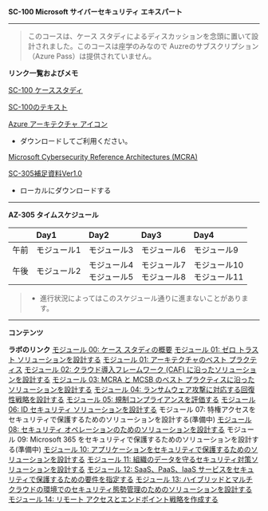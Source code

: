 **SC-100 Microsoft サイバーセキュリティ エキスパート**
***
> このコースは、ケース スタディによるディスカッションを念頭に置いて設計されました。このコースは座学のみなので Auzreのサブスクリプション（Azure Pass）は提供されていません。

**リンク一覧およびメモ**

[SC-100 ケーススタディ](https://github.com/MicrosoftLearning/SC-100-Microsoft-Cybersecurity-Architect.ja-jp)

[SC-100のテキスト](https://learn.microsoft.com/ja-jp/training/courses/sc-100t00?wt.mc_id=esi_m2l_content_wwl#study-guide)

[Azure アーキテクチャ アイコン](https://docs.microsoft.com/ja-jp/azure/architecture/icons/)
  - ダウンロードしてご利用ください。

[Microsoft Cybersecurity Reference Architectures (MCRA)](https://aka.ms/MCRA)

[SC-305補足資料Ver1.0](https://github.com/naonao71/note/blob/main/AZ-305/AZ-305%E8%A3%9C%E8%B6%B3%E8%B3%87%E6%96%99v1.0.pdf)

- ローカルにダウンロードする

***
**AZ-305 タイムスケジュール**

| |Day1|Day2|Day3|Day4|
|:----|:----|:----|:----|:----|
|午前|モジュール1|モジュール3|モジュール6|モジュール9|
|午後|モジュール2|モジュール4</BR>モジュール5|モジュール7</BR>モジュール8|モジュール10</BR>モジュール11|
> - 進行状況によってはこのスケジュール通りに進まないことがあります。 
***

**コンテンツ**



**ラボのリンク**
[モジュール 00: ケース スタディの概要](https://github.com/MicrosoftLearning/SC-100-Microsoft-Cybersecurity-Architect.ja-jp/blob/main/Instructions/CaseStudyv2/00-Case%20study%20introduction.md)
[モジュール 01: ゼロ トラスト ソリューションを設計する](https://github.com/MicrosoftLearning/SC-100-Microsoft-Cybersecurity-Architect.ja-jp/blob/main/Instructions/CaseStudyv2/01a-Build_security_strategy.md)
[モジュール 01: アーキテクチャのベスト プラクティス](https://github.com/MicrosoftLearning/SC-100-Microsoft-Cybersecurity-Architect.ja-jp/blob/main/Instructions/CaseStudyv2/01b-Architecture_best_practices.md)
[モジュール 02: クラウド導入フレームワーク (CAF) に沿ったソリューションを設計する](https://github.com/MicrosoftLearning/SC-100-Microsoft-Cybersecurity-Architect.ja-jp/blob/main/Instructions/CaseStudyv2/02-Design_solutions_CAF.md)
[モジュール 03: MCRA と MCSB のベスト プラクティスに沿ったソリューションを設計する](https://github.com/MicrosoftLearning/SC-100-Microsoft-Cybersecurity-Architect.ja-jp/blob/main/Instructions/CaseStudyv2/03-Best_practices_MCRA_MCSB.md)
[モジュール 04: ランサムウェア攻撃に対応する回復性戦略を設計する](https://github.com/MicrosoftLearning/SC-100-Microsoft-Cybersecurity-Architect.ja-jp/blob/main/Instructions/CaseStudyv2/04-Design_resiliency_strategy_ransomware.md)
[モジュール 05: 規制コンプライアンスを評価する](https://github.com/MicrosoftLearning/SC-100-Microsoft-Cybersecurity-Architect.ja-jp/blob/main/Instructions/CaseStudyv2/05-Evaluate_regulatory_compliance.md)
[モジュール 06:  ID セキュリティ ソリューションを設計する](https://github.com/MicrosoftLearning/SC-100-Microsoft-Cybersecurity-Architect.ja-jp/blob/main/Instructions/CaseStudyv2/06-Design_solutions_identity_access_management.md)
モジュール 07: 特権アクセスをセキュリティで保護するためのソリューションを設計する(準備中)
[モジュール 08: セキュリティ オペレーションのためのソリューションを設計する](https://github.com/MicrosoftLearning/SC-100-Microsoft-Cybersecurity-Architect.ja-jp/blob/main/Instructions/CaseStudyv2/08-Design_solutions_security_operations.md)
モジュール 09: Microsoft 365 をセキュリティで保護するためのソリューションを設計する(準備中)
[モジュール 10: アプリケーションをセキュリティで保護するためのソリューションを設計する](https://github.com/MicrosoftLearning/SC-100-Microsoft-Cybersecurity-Architect.ja-jp/blob/main/Instructions/CaseStudyv2/10-Design_solutions_securing_applications.md)
[モジュール 11: 組織のデータを守るセキュリティ対策ソリューションを設計する](https://github.com/MicrosoftLearning/SC-100-Microsoft-Cybersecurity-Architect.ja-jp/blob/main/Instructions/CaseStudyv2/11-Design_solutions_securing_organizations_data.md)
[モジュール 12: SaaS、PaaS、IaaS サービスをセキュリティで保護するための要件を指定する](https://github.com/MicrosoftLearning/SC-100-Microsoft-Cybersecurity-Architect.ja-jp/blob/main/Instructions/CaseStudyv2/12-Specify_requirements_securing_PaaS_IaaS_and_SaaS.md)
[モジュール 13: ハイブリッドとマルチクラウドの環境でのセキュリティ態勢管理のためのソリューションを設計する](https://github.com/MicrosoftLearning/SC-100-Microsoft-Cybersecurity-Architect.ja-jp/blob/main/Instructions/CaseStudyv2/13-Evaluate_security_posture.md)
[モジュール 14: リモート アクセスとエンドポイント戦略を作成する](https://github.com/MicrosoftLearning/SC-100-Microsoft-Cybersecurity-Architect.ja-jp/blob/main/Instructions/CaseStudyv2/14-Design_solutions_securing_server_client_endpoints.md)
